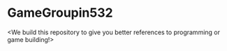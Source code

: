 # GameGroupin532
&lt;We build this repository to give you better references to programming or game building!>
